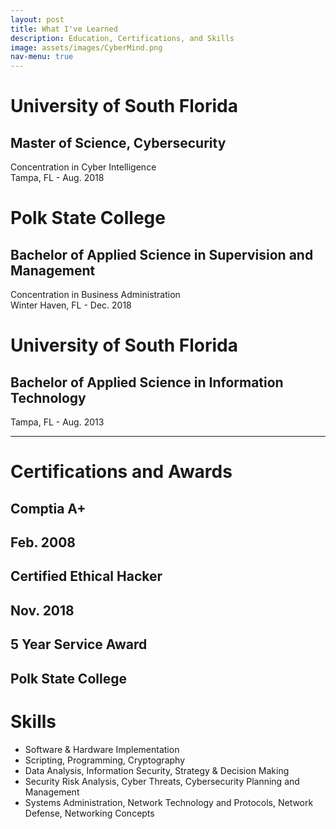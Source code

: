 ```yaml
---
layout: post
title: What I've Learned
description: Education, Certifications, and Skills
image: assets/images/CyberMind.png
nav-menu: true
---
```

  <div class="content">
   <h1>University of South Florida</h1>
    <h2>Master of Science, Cybersecurity</h2>
      <p>Concentration in Cyber Intelligence <br>Tampa, FL - Aug. 2018</p>
    <h1>Polk State College</h1>
    <h2>Bachelor of Applied Science in Supervision and Management</h2>
      <p>Concentration in Business Administration <br>Winter Haven, FL - Dec. 2018</p>
    <h1>University of South Florida</h1>
    <h2>Bachelor of Applied Science in Information Technology</h2>
        <p>Tampa, FL - Aug. 2013</p>
<hr>
  <h1> Certifications and Awards</h1>
    <h2>Comptia A+<h2>
       <p>Feb. 2008</p>
      <h2>Certified Ethical Hacker<h2>
       <p>Nov. 2018</p>
        <h2>5 Year Service Award<h2>
       <p>Polk State College</p>
          
<h1>Skills</h1>
<ul>
    <li>Software & Hardware Implementation </li>
    <li>Scripting, Programming, Cryptography </li>
    <li>Data Analysis, Information Security, Strategy & Decision Making</li>
    <li>Security Risk Analysis, Cyber Threats, Cybersecurity Planning and Management</li>
    <li>Systems Administration,  Network Technology and Protocols, Network Defense, Networking Concepts</li>
</ul>
